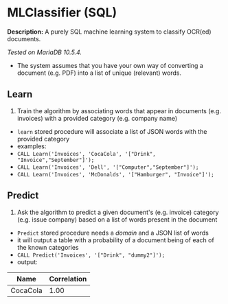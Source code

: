 # MLClassifier (SQL)

**Description:** A purely SQL machine learning system to classify OCR(ed) documents.

*Tested on MariaDB 10.5.4.*

- The system assumes that you have your own way of converting a document (e.g. PDF) into a list of unique (relevant) words.

## Learn 
1. Train the algorithm by associating words that appear in documents (e.g. invoices) with a provided category (e.g. company name)
  - `learn` stored procedure will associate a list of JSON words with the provided category 
  - examples:
  - `CALL Learn('Invoices', 'CocaCola', '["Drink", "Invoice","September"]');`
  - `CALL Learn('Invoices', 'Dell', '["Computer","September"]');`
  - `CALL Learn('Invoices', 'McDonalds', '["Hamburger", "Invoice"]');`
  
## Predict
1. Ask the algorithm to predict a given document's (e.g. invoice) category (e.g. issue company) based on a list of words present in the document
  - `Predict` stored procedure needs a *domain* and a JSON list of words
  - it will output a table with a probability of a document being of each of the known categories
  - `CALL Predict('Invoices', '["Drink", "dummy2"]');`
  - output:

| Name | Correlation |
| ----------- | ----------- |
| CocaCola | 1.00 |
